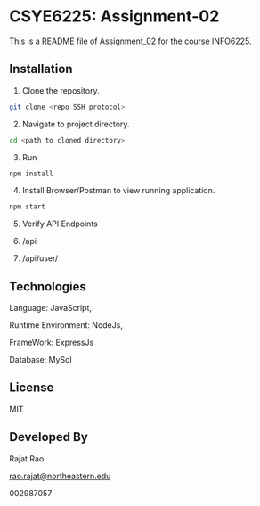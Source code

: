 # CSYE6225: Assignment-02
This is a README file of Assignment_02 for the course INFO6225.

## Installation

1. Clone the repository.
```bash
git clone <repo SSH protocol>
```

2. Navigate to project directory.
```bash
cd <path to cloned directory>
```

3. Run 
```bash
npm install
```

4. Install Browser/Postman to view running application.
```bash
npm start
```

5. Verify API Endpoints

1. /api
2. /api/user/

## Technologies

Language: JavaScript,

Runtime Environment: NodeJs, 
 
FrameWork: ExpressJs

Database: MySql
## License
 MIT

## Developed By

Rajat Rao

rao.rajat@northeastern.edu

002987057
